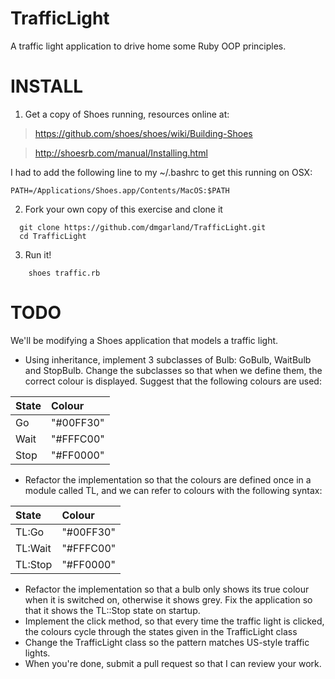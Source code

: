 TrafficLight
============

A traffic light application to drive home some Ruby OOP principles.

# INSTALL

1. Get a copy of Shoes running, resources online at:

> https://github.com/shoes/shoes/wiki/Building-Shoes

> http://shoesrb.com/manual/Installing.html

I had to add the following line to my ~/.bashrc to get this running on OSX:

```
PATH=/Applications/Shoes.app/Contents/MacOS:$PATH
```

2. Fork your own copy of this exercise and clone it
 
```
  git clone https://github.com/dmgarland/TrafficLight.git
  cd TrafficLight
```

3. Run it!
```
    shoes traffic.rb
``` 

# TODO

We'll be modifying a Shoes application that models a traffic light.

* Using inheritance, implement 3 subclasses of Bulb: GoBulb, WaitBulb and 
StopBulb. Change the subclasses so that when we define them, the correct colour
is displayed. Suggest that the following colours are used:

|State|Colour|
|:----------|:-----------|
|Go  | "#00FF30" | 
|Wait| "#FFFC00" |
|Stop| "#FF0000" |

* Refactor the implementation so that the colours are defined once in a module 
called TL, and we can refer to colours with the following syntax:

|State|Colour|
|:----------|:-----------|
|TL:Go  | "#00FF30" | 
|TL:Wait| "#FFFC00" |
|TL:Stop| "#FF0000" |

* Refactor the implementation so that a bulb only shows its true colour when it 
is switched on, otherwise it shows grey. Fix the application so that it shows 
the TL::Stop state on startup. 
* Implement the click method, so that every time the traffic light is clicked, 
the colours cycle through the states given in the TrafficLight class
* Change the TrafficLight class so the pattern matches US-style traffic lights.
* When you're done, submit a pull request so that I can review your work.
